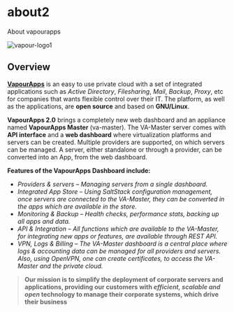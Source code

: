 # about2
About vapourapps

![vapour-logo1](https://vapour-apps.com/wp-content/uploads/2015/10/VapourApps_Logo3.png)

## Overview
[**VapourApps**](https://vapour-apps.com/overview/) is an easy to use private cloud with a set of integrated applications such as *Active Directory*, *Filesharing*, *Mail*, *Backup*, *Proxy*, etc for companies that wants flexible control over their IT. The platform, as well as the applications, are **open source** and based on **GNU/Linux**.

**VapourApps 2.0** brings a completely new web dashboard and an appliance named **VapourApps Master** (va-master). The VA-Master server comes with **API interface** and a **web dashboard** where virtualization platforms and servers can be created. Multiple providers are supported, on which servers can be managed. A server, either standalone or through a provider, can be converted into an App, from the web dashboard.

**Features of the VapourApps Dashboard include:**
* *Providers & servers – Managing servers from a single dashboard.*
* *Integrated App Store  – Using SaltStack configuration management, once servers are connected to the VA-Master, they can be converted in the apps which are available in the store.*
* *Monitoring & Backup – Health checks, performance stats, backing up all apps and data.* 
* *API & Integration  – All functions which are available to the VA-Master, for integrating new apps or features, are available through REST API.*
* *VPN, Logs & Billing – The VA-Master dashboard is a central place where logs & accounting data can be managed for all providers and servers. Also, using OpenVPN, one can create certificates, to access the VA-Master and the private cloud.*

>**Our mission is to simplify the deployment of corporate servers and applications, providing our customers with _efficient, scalable and open_ technology to manage their corporate systems, which drive their business**
